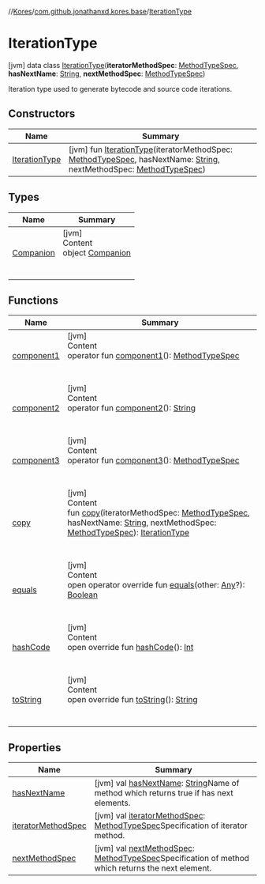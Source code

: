 //[Kores](../../index.md)/[com.github.jonathanxd.kores.base](../index.md)/[IterationType](index.md)



# IterationType  
 [jvm] data class [IterationType](index.md)(**iteratorMethodSpec**: [MethodTypeSpec](../../com.github.jonathanxd.kores.common/-method-type-spec/index.md), **hasNextName**: [String](https://kotlinlang.org/api/latest/jvm/stdlib/kotlin/-string/index.html), **nextMethodSpec**: [MethodTypeSpec](../../com.github.jonathanxd.kores.common/-method-type-spec/index.md))

Iteration type used to generate bytecode and source code iterations.

   


## Constructors  
  
|  Name|  Summary| 
|---|---|
| <a name="com.github.jonathanxd.kores.base/IterationType/IterationType/#com.github.jonathanxd.kores.common.MethodTypeSpec#kotlin.String#com.github.jonathanxd.kores.common.MethodTypeSpec/PointingToDeclaration/"></a>[IterationType](-iteration-type.md)| <a name="com.github.jonathanxd.kores.base/IterationType/IterationType/#com.github.jonathanxd.kores.common.MethodTypeSpec#kotlin.String#com.github.jonathanxd.kores.common.MethodTypeSpec/PointingToDeclaration/"></a> [jvm] fun [IterationType](-iteration-type.md)(iteratorMethodSpec: [MethodTypeSpec](../../com.github.jonathanxd.kores.common/-method-type-spec/index.md), hasNextName: [String](https://kotlinlang.org/api/latest/jvm/stdlib/kotlin/-string/index.html), nextMethodSpec: [MethodTypeSpec](../../com.github.jonathanxd.kores.common/-method-type-spec/index.md))   <br>


## Types  
  
|  Name|  Summary| 
|---|---|
| <a name="com.github.jonathanxd.kores.base/IterationType.Companion///PointingToDeclaration/"></a>[Companion](-companion/index.md)| <a name="com.github.jonathanxd.kores.base/IterationType.Companion///PointingToDeclaration/"></a>[jvm]  <br>Content  <br>object [Companion](-companion/index.md)  <br><br><br>


## Functions  
  
|  Name|  Summary| 
|---|---|
| <a name="com.github.jonathanxd.kores.base/IterationType/component1/#/PointingToDeclaration/"></a>[component1](component1.md)| <a name="com.github.jonathanxd.kores.base/IterationType/component1/#/PointingToDeclaration/"></a>[jvm]  <br>Content  <br>operator fun [component1](component1.md)(): [MethodTypeSpec](../../com.github.jonathanxd.kores.common/-method-type-spec/index.md)  <br><br><br>
| <a name="com.github.jonathanxd.kores.base/IterationType/component2/#/PointingToDeclaration/"></a>[component2](component2.md)| <a name="com.github.jonathanxd.kores.base/IterationType/component2/#/PointingToDeclaration/"></a>[jvm]  <br>Content  <br>operator fun [component2](component2.md)(): [String](https://kotlinlang.org/api/latest/jvm/stdlib/kotlin/-string/index.html)  <br><br><br>
| <a name="com.github.jonathanxd.kores.base/IterationType/component3/#/PointingToDeclaration/"></a>[component3](component3.md)| <a name="com.github.jonathanxd.kores.base/IterationType/component3/#/PointingToDeclaration/"></a>[jvm]  <br>Content  <br>operator fun [component3](component3.md)(): [MethodTypeSpec](../../com.github.jonathanxd.kores.common/-method-type-spec/index.md)  <br><br><br>
| <a name="com.github.jonathanxd.kores.base/IterationType/copy/#com.github.jonathanxd.kores.common.MethodTypeSpec#kotlin.String#com.github.jonathanxd.kores.common.MethodTypeSpec/PointingToDeclaration/"></a>[copy](copy.md)| <a name="com.github.jonathanxd.kores.base/IterationType/copy/#com.github.jonathanxd.kores.common.MethodTypeSpec#kotlin.String#com.github.jonathanxd.kores.common.MethodTypeSpec/PointingToDeclaration/"></a>[jvm]  <br>Content  <br>fun [copy](copy.md)(iteratorMethodSpec: [MethodTypeSpec](../../com.github.jonathanxd.kores.common/-method-type-spec/index.md), hasNextName: [String](https://kotlinlang.org/api/latest/jvm/stdlib/kotlin/-string/index.html), nextMethodSpec: [MethodTypeSpec](../../com.github.jonathanxd.kores.common/-method-type-spec/index.md)): [IterationType](index.md)  <br><br><br>
| <a name="kotlin/Any/equals/#kotlin.Any?/PointingToDeclaration/"></a>[equals](../../com.github.jonathanxd.kores.util/-simple-resolver/index.md#%5Bkotlin%2FAny%2Fequals%2F%23kotlin.Any%3F%2FPointingToDeclaration%2F%5D%2FFunctions%2F-1211764316)| <a name="kotlin/Any/equals/#kotlin.Any?/PointingToDeclaration/"></a>[jvm]  <br>Content  <br>open operator override fun [equals](../../com.github.jonathanxd.kores.util/-simple-resolver/index.md#%5Bkotlin%2FAny%2Fequals%2F%23kotlin.Any%3F%2FPointingToDeclaration%2F%5D%2FFunctions%2F-1211764316)(other: [Any](https://kotlinlang.org/api/latest/jvm/stdlib/kotlin/-any/index.html)?): [Boolean](https://kotlinlang.org/api/latest/jvm/stdlib/kotlin/-boolean/index.html)  <br><br><br>
| <a name="kotlin/Any/hashCode/#/PointingToDeclaration/"></a>[hashCode](../../com.github.jonathanxd.kores.util/-simple-resolver/index.md#%5Bkotlin%2FAny%2FhashCode%2F%23%2FPointingToDeclaration%2F%5D%2FFunctions%2F-1211764316)| <a name="kotlin/Any/hashCode/#/PointingToDeclaration/"></a>[jvm]  <br>Content  <br>open override fun [hashCode](../../com.github.jonathanxd.kores.util/-simple-resolver/index.md#%5Bkotlin%2FAny%2FhashCode%2F%23%2FPointingToDeclaration%2F%5D%2FFunctions%2F-1211764316)(): [Int](https://kotlinlang.org/api/latest/jvm/stdlib/kotlin/-int/index.html)  <br><br><br>
| <a name="kotlin/Any/toString/#/PointingToDeclaration/"></a>[toString](../../com.github.jonathanxd.kores.util/-simple-resolver/index.md#%5Bkotlin%2FAny%2FtoString%2F%23%2FPointingToDeclaration%2F%5D%2FFunctions%2F-1211764316)| <a name="kotlin/Any/toString/#/PointingToDeclaration/"></a>[jvm]  <br>Content  <br>open override fun [toString](../../com.github.jonathanxd.kores.util/-simple-resolver/index.md#%5Bkotlin%2FAny%2FtoString%2F%23%2FPointingToDeclaration%2F%5D%2FFunctions%2F-1211764316)(): [String](https://kotlinlang.org/api/latest/jvm/stdlib/kotlin/-string/index.html)  <br><br><br>


## Properties  
  
|  Name|  Summary| 
|---|---|
| <a name="com.github.jonathanxd.kores.base/IterationType/hasNextName/#/PointingToDeclaration/"></a>[hasNextName](has-next-name.md)| <a name="com.github.jonathanxd.kores.base/IterationType/hasNextName/#/PointingToDeclaration/"></a> [jvm] val [hasNextName](has-next-name.md): [String](https://kotlinlang.org/api/latest/jvm/stdlib/kotlin/-string/index.html)Name of method which returns true if has next elements.   <br>
| <a name="com.github.jonathanxd.kores.base/IterationType/iteratorMethodSpec/#/PointingToDeclaration/"></a>[iteratorMethodSpec](iterator-method-spec.md)| <a name="com.github.jonathanxd.kores.base/IterationType/iteratorMethodSpec/#/PointingToDeclaration/"></a> [jvm] val [iteratorMethodSpec](iterator-method-spec.md): [MethodTypeSpec](../../com.github.jonathanxd.kores.common/-method-type-spec/index.md)Specification of iterator method.   <br>
| <a name="com.github.jonathanxd.kores.base/IterationType/nextMethodSpec/#/PointingToDeclaration/"></a>[nextMethodSpec](next-method-spec.md)| <a name="com.github.jonathanxd.kores.base/IterationType/nextMethodSpec/#/PointingToDeclaration/"></a> [jvm] val [nextMethodSpec](next-method-spec.md): [MethodTypeSpec](../../com.github.jonathanxd.kores.common/-method-type-spec/index.md)Specification of method which returns the next element.   <br>

